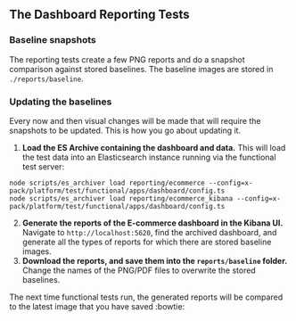 ## The Dashboard Reporting Tests

### Baseline snapshots

The reporting tests create a few PNG reports and do a snapshot comparison against stored baselines. The baseline images are stored in `./reports/baseline`.

### Updating the baselines

Every now and then visual changes will be made that will require the snapshots to be updated. This is how you go about updating it.

1. **Load the ES Archive containing the dashboard and data.**
   This will load the test data into an Elasticsearch instance running via the functional test server:

```
node scripts/es_archiver load reporting/ecommerce --config=x-pack/platform/test/functional/apps/dashboard/config.ts
node scripts/es_archiver load reporting/ecommerce_kibana --config=x-pack/platform/test/functional/apps/dashboard/config.ts
```

2. **Generate the reports of the E-commerce dashboard in the Kibana UI.**
   Navigate to `http://localhost:5620`, find the archived dashboard, and generate all the types of reports for which there are stored baseline images.
3. **Download the reports, and save them into the `reports/baseline` folder.**
   Change the names of the PNG/PDF files to overwrite the stored baselines.

The next time functional tests run, the generated reports will be compared to the latest image that you have saved :bowtie:
